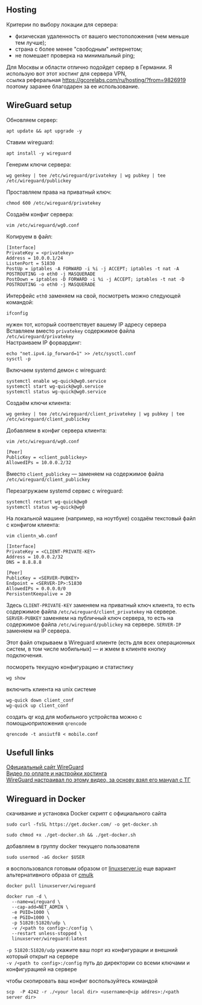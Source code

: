 ## Hosting
Критерии по выбору локации для сервера:
- физическая удаленность от вашего местоположения (чем меньше тем лучше);
- страна с более менее "свободным" интернетом;  
- не помешает проверка на минимальный ping;
  
Для Москвы и области отлично подойдет сервер в Германии. Я использую вот этот хостинг для сервера VPN,  
ссылка реферальная https://gcorelabs.com/ru/hosting/?from=9826919 поэтому заранее благодарен за ее использование.
## WireGuard setup

Обновляем сервер:
```
apt update && apt upgrade -y
```

Ставим wireguard:
```
apt install -y wireguard
```

Генерим ключи сервера:
```
wg genkey | tee /etc/wireguard/privatekey | wg pubkey | tee /etc/wireguard/publickey
```

Проставляем права на приватный ключ:
```
chmod 600 /etc/wireguard/privatekey
```
Создаём конфиг сервера:
```
vim /etc/wireguard/wg0.conf
```
Копируем в файл:
```
[Interface]  
PrivateKey = <privatekey>
Address = 10.0.0.1/24
ListenPort = 51830
PostUp = iptables -A FORWARD -i %i -j ACCEPT; iptables -t nat -A POSTROUTING -o eth0 -j MASQUERADE
PostDown = iptables -D FORWARD -i %i -j ACCEPT; iptables -t nat -D POSTROUTING -o eth0 -j MASQUERADE
```
Интерфейс `eth0` заменяем на свой, посмотреть можно следующей командой:
```
ifconfig
```
нужен тот, который соответствует вашему IP адресу сервера  
Вставляем вместо `privatekey` содержимое файла `/etc/wireguard/privatekey`  
Настраиваем IP форвардинг:
```
echo "net.ipv4.ip_forward=1" >> /etc/sysctl.conf
sysctl -p
```
Включаем systemd демон с wireguard:
```
systemctl enable wg-quick@wg0.service
systemctl start wg-quick@wg0.service
systemctl status wg-quick@wg0.service
```  
Создаём ключи клиента:
```
wg genkey | tee /etc/wireguard/client_privatekey | wg pubkey | tee /etc/wireguard/client_publickey
```
Добавляем в конфиг сервера клиента:
```
vim /etc/wireguard/wg0.conf
```
```
[Peer]
PublicKey = <client_publickey>
AllowedIPs = 10.0.0.2/32
```
Вместо `client_publickey`  — заменяем на содержимое файла `/etc/wireguard/client_publickey`

Перезагружаем systemd сервис с wireguard:
```
systemctl restart wg-quick@wg0
systemctl status wg-quick@wg0
```
На локальной машине (например, на ноутбуке) создаём текстовый файл с конфигом клиента:
```
vim clientn_wb.conf
```
```
[Interface]
PrivateKey = <CLIENT-PRIVATE-KEY>
Address = 10.0.0.2/32
DNS = 8.8.8.8

[Peer]
PublicKey = <SERVER-PUBKEY>
Endpoint = <SERVER-IP>:51830
AllowedIPs = 0.0.0.0/0
PersistentKeepalive = 20
```
Здесь `CLIENT-PRIVATE-KEY` заменяем на приватный ключ клиента, то есть содержимое 
файла `/etc/wireguard/client_privatekey` на сервере.  
`SERVER-PUBKEY` заменяем на публичный ключ сервера, то есть на содержимое 
файла `/etc/wireguard/publickey` на сервере. `SERVER-IP` заменяем на IP сервера. 

Этот файл открываем в Wireguard клиенте (есть для всех операционных систем, в том 
числе мобильных) — и жмем в клиенте кнопку подключения.

посмореть текущую конфигурацию и статистику
```
wg show
```
включить клиента на unix системе
```
wg-quick down client_conf
wg-quick up client_conf
```
создать qr код для мобильного устройства можно с помощьюприложения `qrencode`
```
qrencode -t ansiutf8 < mobile.conf
```

## Usefull links

[Официальный сайт WireGuard](https://www.wireguard.com/quickstart/#command-line-interface)  
[Видео по оплате и настройки хостинга](https://www.youtube.com/watch?v=XvbY-xY5dWY)    
[WireGuard настраивал по этому видео, за основу взял его мануал с ТГ](https://www.youtube.com/watch?v=5Aql0V-ta8A&t=223s)   

## Wireguard in Docker
скачивание и установка Docker скрипт с официального сайта
```
sudo curl -fsSL https://get.docker.com/ -o get-docker.sh
```
```
sudo chmod +x ./get-docker.sh && ./get-docker.sh
```
добавляем в группу docker текущего пользователя
```
sudo usermod -aG docker $USER
```
я воспользовался готовым образом от [linuxserver.io](https://github.com/linuxserver/docker-wireguard) еще вариант альтернативного образа от [cmulk](https://github.com/cmulk/wireguard-docker/tree/main)
```
docker pull linuxserver/wireguard
```
```
docker run -d \
  --name=wireguard \
  --cap-add=NET_ADMIN \
  -e PUID=1000 \
  -e PGID=1000 \
  -p 51820:51820/udp \
  -v /<path to config>:/config \
  --restart unless-stopped \
  linuxserver/wireguard:latest
```
`-p 51820:51820/udp` укажите ваш порт из конфигурации и внешний который открыт на сервере  
`-v /<path to config>:/config` путь до директории со всеми ключами и конфигурацией на сервере
  
чтобы скопировать ваш конфиг воспользуйтесь командой
```
scp  -P 4242 -r ./<your local dir> <username>@<ip addres>:/<path server dir>
```
